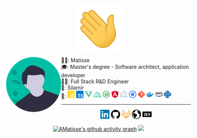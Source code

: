 <div align="center">
    <img src="https://github.com/AMatisse/AMatisse/blob/master/assets/hi.gif" width="130px" alt="Hi gif">
<div>
<div>
    <img align="left" src="https://github.com/AMatisse/AMatisse/blob/master/assets/male_avatar.svg" width="150">
    <p align="left" height="230px">
        🙋‍♂️: Matisse<br />
        🎓: Master's degree - Software architect, application developer<br />
        👨‍💻: Full Stack R&D Engineer<br />
        🏢: Silamir<br />
        🔨: <img src="https://github.com/AMatisse/AMatisse/blob/master/assets/javascript.svg" alt="JavaScript" width="20px">
        <img src="https://github.com/AMatisse/AMatisse/blob/master/assets/typescript.svg" alt="TypeScript" width="20px">
        <img src="https://github.com/AMatisse/AMatisse/blob/master/assets/vue-dot-js.svg" alt="VueJS" width="20px">
        <img src="https://github.com/AMatisse/AMatisse/blob/master/assets/nuxt-dot-js.svg" alt="Nuxt" width="20px">
        <img src="https://github.com/AMatisse/AMatisse/blob/master/assets/node-dot-js.svg" alt="Node.js" width="20px">
        <img src="https://github.com/AMatisse/AMatisse/blob/master/assets/angular.svg" alt="Angular" width="20px">
        <img src="https://github.com/AMatisse/AMatisse/blob/master/assets/electron.svg" alt="Electron" width="20px">
        <img src="https://github.com/AMatisse/AMatisse/blob/master/assets/ionic.svg" alt="Ionic" width="20px">
        <img src="https://github.com/AMatisse/AMatisse/blob/master/assets/git.svg" alt="Git" width="20px">
        <img src="https://github.com/AMatisse/AMatisse/blob/master/assets/docker.svg" alt="Docker" width="20px">
        <img src="https://github.com/AMatisse/AMatisse/blob/master/assets/amazonaws.svg" alt="AWS" width="20px">
        <img src="https://github.com/AMatisse/AMatisse/blob/master/assets/python.svg" alt="Python" width="20px">
    </p>
</div>
<hr />
<p align="center">
    <a href="https://www.linkedin.com/in/matisse-aubry" alt="LinkedIn"><img src="https://github.com/AMatisse/AMatisse/blob/master/assets/linkedin.svg" width="25px"></a>
    <a href="https://github.com/AMatisse" alt="GitHub"><img src="https://github.com/AMatisse/AMatisse/blob/master/assets/github.svg" width="25px"></a>
    <a href="https://gitlab.com/maubry" alt="GitLab"><img src="https://github.com/AMatisse/AMatisse/blob/master/assets/gitlab.svg" width="25px"></a>
    <a href="https://amatisse.dev/" alt="Portfolio"><img src="https://github.com/AMatisse/AMatisse/blob/master/assets/earth.svg" width="25px"></a>
    <a href="https://dev.to/amatisse" alt="Dev.to"><img src="https://github.com/AMatisse/AMatisse/blob/master/assets/devdotto.svg" width="25px"></a>
</p>
    
[![AMatisse's github activity graph](https://github-readme-activity-graph.vercel.app/graph?username=amatisse&radius=16&theme=vue&hide_border=true)](https://github.com/AMatisse)
![](https://komarev.com/ghpvc/?username=AMatisse&color=40B883&style=flat&label=%20👀%20)
